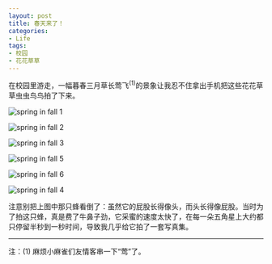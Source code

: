 ```yaml
---
layout: post
title: 春天来了！
categories:
- Life
tags:
- 校园
- 花花草草
---
```


在校园里游走，一幅暮春三月草长莺飞<sup>(1)</sup>的景象让我忍不住拿出手机把这些花花草草虫虫鸟鸟拍了下来。

![spring in fall 1](http://i.imgur.com/d1DXZ.jpg)

![spring in fall 2](http://i.imgur.com/AePr1.jpg)

![spring in fall 3](http://i.imgur.com/T2hkU.jpg)

![spring in fall 5](http://i.imgur.com/GQxnY.jpg)

![spring in fall 6](http://i.imgur.com/qqnTu.jpg)

![spring in fall 4](http://i.imgur.com/fx3Wa.jpg)

注意别把上图中那只蜂看倒了：虽然它的屁股长得像头，而头长得像屁股。当时为了拍这只蜂，真是费了牛鼻子劲，它采蜜的速度太快了，在每一朵五角星上大约都只停留半秒到一秒时间，导致我几乎给它拍了一套写真集。

---

注：(1) 麻烦小麻雀们友情客串一下“莺”了。


